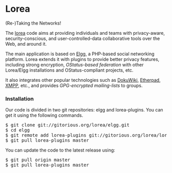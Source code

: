Lorea
=====

(Re-)Taking the Networks!

The [lorea](https://lorea.org) code aims at providing individuals and teams with privacy-aware, security-conscious, and user-controlled-data collaborative tools over the Web, and around it.

The main application is based on [Elgg](http://elgg.org), a PHP-based social networking platform. Lorea extends it with plugins to provide better privacy features, including strong encryption, *OStatus-based federation* with other Lorea/Elgg installations and OStatus-compliant projects, etc.

It also integrates other popular technologies such as [DokuWiki](http://www.dokuwiki.org), [Etherpad](http://etherpad.org), [XMPP](http://xmpp.org), etc., and provides *GPG-encrypted mailing-lists* to groups.

### Installation

Our code is divided in two git repositories: elgg and lorea-plugins. You can get it using the following commands.

<pre>
$ git clone git://gitorious.org/lorea/elgg.git
$ cd elgg
$ git remote add lorea-plugins git://gitorious.org/lorea/lorea-plugins.git
$ git pull lorea-plugins master
</pre>

You can update the code to the latest release using:

<pre>
$ git pull origin master
$ git pull lorea-plugins master
</pre>
